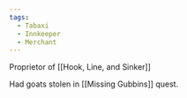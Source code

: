 ```yaml
---
tags:
  - Tabaxi
  - Innkeeper
  - Merchant
---
```


Proprietor of [[Hook, Line, and Sinker]]

Had goats stolen in [[Missing Gubbins]] quest.